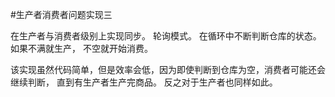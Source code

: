#生产者消费者问题实现三

在生产者与消费者级别上实现同步。 轮询模式。
在循环中不断判断仓库的状态。 如果不满就生产， 不空就开始消费。

该实现虽然代码简单，但是效率会低，因为即使判断到仓库为空，消费者可能还会继续判断，
直到有生产者生产完商品。 反之对于生产者也同样如此。

